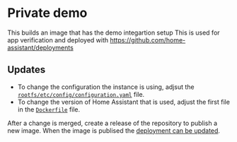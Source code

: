 # Private demo

This builds an image that has the demo integartion setup
This is used for app verification and deployed with https://github.com/home-assistant/deployments


## Updates

- To change the configuration the instance is using, adjsut the [`rootfs/etc/config/configuration.yaml`](./rootfs/etc/config/configuration.yaml) file.
- To change the version of Home Assistant that is used, adjust the first file in the [`Dockerfile`](./Dockerfile) file.

After a change is merged, create a release of the repository to publish a new image. When the image is publised the [deployment can be updated](https://github.com/home-assistant/deployments/blob/main/private_demo/main.tf).
